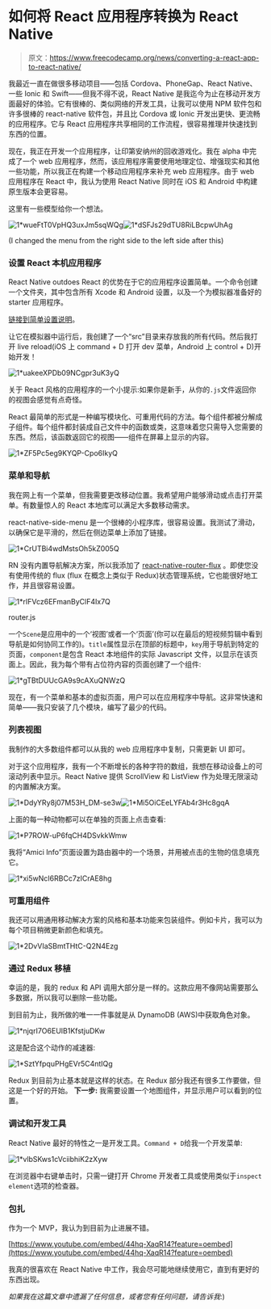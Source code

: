 # 如何将 React 应用程序转换为 React Native

> 原文：<https://www.freecodecamp.org/news/converting-a-react-app-to-react-native/>

我最近一直在做很多移动项目——包括 Cordova、PhoneGap、React Native、一些 Ionic 和 Swift——但我不得不说，React Native 是我迄今为止在移动开发方面最好的体验。它有很棒的、类似网络的开发工具，让我可以使用 NPM 软件包和许多很棒的 react-native 软件包，并且比 Cordova 或 Ionic 开发出更快、更流畅的应用程序。它与 React 应用程序共享相同的工作流程，很容易推理并快速找到东西的位置。

现在，我正在开发一个应用程序，让印第安纳州的回收游戏化。我在 alpha 中完成了一个 web 应用程序，然而，该应用程序需要使用地理定位、增强现实和其他一些功能，所以我正在构建一个移动应用程序来补充 web 应用程序。由于 web 应用程序在 React 中，我认为使用 React Native 同时在 iOS 和 Android 中构建原生版本会更容易。

这里有一些模型给你一个想法。

![1*wueFtT0VpHQ3uxJm5sqWQg](img/c0c8ff41919f27493f0073d7849261f4.png)![1*dSFJs29dTU8RiLBcpwUhAg](img/5c0607cfa2ceaceaef309e902cee46d9.png)

(I changed the menu from the right side to the left side after this)

### 设置 React 本机应用程序

React Native outdoes React 的优势在于它的应用程序设置简单。一个命令创建一个文件夹，其中包含所有 Xcode 和 Android 设置，以及一个为模拟器准备好的 starter 应用程序。

[链接到简单设置说明](https://facebook.github.io/react-native/docs/getting-started.html)。

让它在模拟器中运行后，我创建了一个“src”目录来存放我的所有代码。然后我打开 live reload(iOS 上 command + D 打开 dev 菜单，Android 上 control + D)开始开发！

![1*uakeeXPDb09NCgpr3uK3yQ](img/2bc528a9288ff1480cbc65be07468b8b.png)

关于 React 风格的应用程序的一个小提示:如果你是新手，从你的`.js`文件返回你的视图会感觉有点奇怪。

React 最简单的形式是一种编写模块化、可重用代码的方法。每个组件都被分解成子组件。每个组件都封装成自己文件中的函数或类，这意味着您只需导入您需要的东西。然后，该函数返回它的视图——组件在屏幕上显示的内容。

![1*ZF5Pc5eg9KYQP-Cpo6IkyQ](img/1772fa462f2acca9955c9bd292020a70.png)

### 菜单和导航

我在网上有一个菜单，但我需要更改移动位置。我希望用户能够滑动或点击打开菜单。有数量惊人的 React 本地库可以满足大多数移动需求。

react-native-side-menu 是一个很棒的小程序库，很容易设置。我测试了滑动，以确保它是平滑的，然后在侧边菜单上添加了链接。

![1*CrUTBi4wdMstsOh5kZ005Q](img/af982d75f9534da9224046581cd31293.png)

RN 没有内置导航解决方案，所以我添加了 [react-native-router-flux](https://github.com/aksonov/react-native-router-flux) 。即使您没有使用传统的 flux (flux 在概念上类似于 Redux)状态管理系统，它也能很好地工作，并且很容易设置。

![1*rIFVcz6EFmanByClF4Ix7Q](img/967f5b9779623b025a837bb23d0ce7bb.png)

router.js

一个`Scene`是应用中的一个‘视图’或者一个‘页面’(你可以在最后的短视频剪辑中看到导航是如何协同工作的)。`title`属性显示在顶部的标题中，`key`用于导航到特定的页面，`component`是包含 React 本地组件的实际 Javascript 文件，以显示在该页面上。因此，我为每个带有占位符内容的页面创建了一个组件:

![1*gTBtDUUcGA9s9cAXuQNWzQ](img/d40e7e7201fecdf44e986526e53fc770.png)

现在，有一个菜单和基本的虚拟页面，用户可以在应用程序中导航。这非常快速和简单——我只安装了几个模块，编写了最少的代码。

### 列表视图

我制作的大多数组件都可以从我的 web 应用程序中复制，只需更新 UI 即可。

对于这个应用程序，我有一个不断增长的各种字符的数组，我想在移动设备上的可滚动列表中显示。React Native 提供 ScrollView 和 ListView 作为处理无限滚动的内置解决方案。

![1*DdyYRy8j07M53H_DM-se3w](img/8145ae8ddc34ee36c91442bb91469dbd.png)![1*Mi5OiCEeLYFAb4r3Hc8gqA](img/96d2f04f1e33774f0665b1f62fb2dd4f.png)

上面的每一种动物都可以在单独的页面上点击查看:

![1*P7ROW-uP6fqCH4DSvkkWmw](img/ec0a65056db9fd9202839ce8d94258d8.png)

我将“Amici Info”页面设置为路由器中的一个场景，并用被点击的生物的信息填充它。

![1*xi5wNcI6RBCc7zICrAE8hg](img/60010b52689a013e824446fce2e80b67.png)

### 可重用组件

我还可以用通用移动解决方案的风格和基本功能来包装组件。例如卡片，我可以为每个项目稍微更新颜色和填充。

![1*2DvVIaSBmtTHtC-Q2N4Ezg](img/8d2f30b607a81d63f25dc3d16134ed84.png)

### 通过 Redux 移植

幸运的是，我的 redux 和 API 调用大部分是一样的。这款应用不像网站需要那么多数据，所以我可以删除一些功能。

到目前为止，我所做的唯一一件事就是从 DynamoDB (AWS)中获取角色对象。

![1*njqrI7O6EUIB1KfstjuDKw](img/cec7d3a7efd88e9f9acf91aa7aec9ab7.png)

这是配合这个动作的减速器:

![1*SztYfpquPHgEVr5C4ntIQg](img/b871984e00aefd84f18ad8d8eed2fb9d.png)

Redux 到目前为止基本就是这样的状态。在 Redux 部分我还有很多工作要做，但这是一个好的开始。 ****下一步:**** 我需要设置一个地图组件，并显示用户可以看到的位置。

### 调试和开发工具

React Native 最好的特性之一是开发工具。`Command + D`给我一个开发菜单:

![1*vlbSKws1cVciibhiK2zXyw](img/1a9c9e7200a220560d0a3a9b196754b4.png)

在浏览器中右键单击时，只需一键打开 Chrome 开发者工具或使用类似于`inspect element`选项的检查器。

### 包扎

作为一个 MVP，我认为到目前为止进展不错。

[https://www.youtube.com/embed/44hq-XaqR14?feature=oembed](https://www.youtube.com/embed/44hq-XaqR14?feature=oembed)

我真的很喜欢在 React Native 中工作，我会尽可能地继续使用它，直到有更好的东西出现。

*如果我在这篇文章中遗漏了任何信息，或者您有任何问题，请告诉我*:)